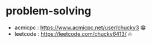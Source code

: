 ﻿# problem-solving
- acmicpc : https://www.acmicpc.net/user/chucky3 😁
- leetcode : https://leetcode.com/chucky6413/ 🔥
